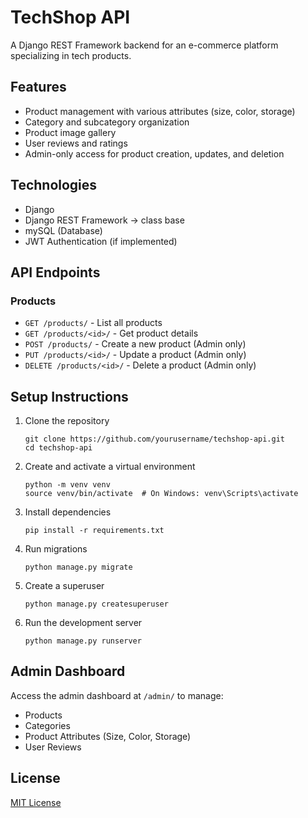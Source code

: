 # TechShop API

A Django REST Framework backend for an e-commerce platform specializing in tech products.

## Features

- Product management with various attributes (size, color, storage)
- Category and subcategory organization
- Product image gallery
- User reviews and ratings
- Admin-only access for product creation, updates, and deletion

## Technologies

- Django 
- Django REST Framework -> class base
- mySQL (Database)
- JWT Authentication (if implemented)

## API Endpoints

### Products

- `GET /products/` - List all products
- `GET /products/<id>/` - Get product details
- `POST /products/` - Create a new product (Admin only)
- `PUT /products/<id>/` - Update a product (Admin only)
- `DELETE /products/<id>/` - Delete a product (Admin only)

## Setup Instructions

1. Clone the repository
   ```
   git clone https://github.com/yourusername/techshop-api.git
   cd techshop-api
   ```

2. Create and activate a virtual environment
   ```
   python -m venv venv
   source venv/bin/activate  # On Windows: venv\Scripts\activate
   ```

3. Install dependencies
   ```
   pip install -r requirements.txt
   ```

4. Run migrations
   ```
   python manage.py migrate
   ```

5. Create a superuser
   ```
   python manage.py createsuperuser
   ```

6. Run the development server
   ```
   python manage.py runserver
   ```

## Admin Dashboard

Access the admin dashboard at `/admin/` to manage:

- Products
- Categories
- Product Attributes (Size, Color, Storage)
- User Reviews

## License

[MIT License](LICENSE)
